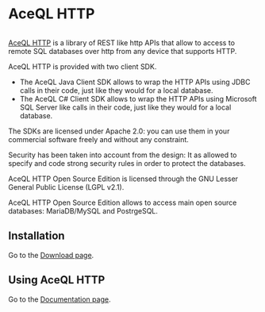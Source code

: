 # AceQL HTTP
<img src="https://www.aceql.com/favicon.png" alt=""/>

<a href="https://www.aceql.com">AceQL HTTP</a> is a library of REST like http APIs that allow to access to 
remote SQL databases over http from any device that supports HTTP. 

AceQL HTTP is provided with two client SDK.
* The AceQL Java Client SDK allows to wrap the HTTP APIs using JDBC calls 
  in their code, just like they would for a local database.
* The AceQL C# Client SDK allows to wrap the HTTP APIs using Microsoft SQL 
  Server like calls in their code, just like they would for a local database.

The SDKs are licensed under Apache 2.0: you can use them in your commercial 
software freely and without any constraint.

Security has been taken into account from the design: It as allowed to specify 
and code strong security rules in order to protect the databases.

AceQL HTTP Open Source Edition is licensed through the GNU Lesser General
Public License (LGPL v2.1).

AceQL HTTP Open Source Edition allows to access main open source databases:
MariaDB/MySQL and PostrgeSQL.

## Installation  ##

Go to the <a href="https://www.aceql.com/aceql-download-page.html">Download page</a>. 

## Using AceQL HTTP ##

Go to the <a href="https://www.aceql.com/documentation">Documentation page</a>. 
